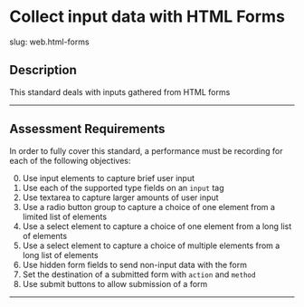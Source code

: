# Collect input data with HTML Forms

slug: web.html-forms

## Description
This standard deals with inputs gathered from HTML forms

---
## Assessment Requirements
In order to fully cover this standard, a performance must be recording for each of the following objectives:

0. Use input elements to capture brief user input
1. Use each of the supported type fields on an `input` tag
2. Use textarea to capture larger amounts of user input
3. Use a radio button group to capture a choice of one element from a limited list of elements
4. Use a select element to capture a choice of one element from a long list of elements
5. Use a select element to capture a choice of multiple elements from a long list of elements
6. Use hidden form fields to send non-input data with the form
7. Set the destination of a submitted form with `action` and `method`
8. Use submit buttons to allow submission of a form


---

